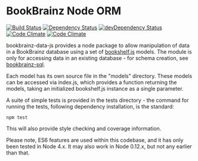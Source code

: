 # BookBrainz Node ORM
[![Build Status](https://img.shields.io/travis/bookbrainz/bookbrainz-data-js.svg)](https://travis-ci.org/bookbrainz/bookbrainz-data-js)
[![Dependency Status](https://img.shields.io/david/bookbrainz/bookbrainz-data-js.svg)](https://david-dm.org/bookbrainz/bookbrainz-data-js)
[![devDependency Status](https://img.shields.io/david/dev/bookbrainz/bookbrainz-data-js.svg)](https://david-dm.org/bookbrainz/bookbrainz-data-js#info=devDependencies)
[![Code Climate](https://img.shields.io/codeclimate/github/bookbrainz/bookbrainz-data-js.svg)](https://codeclimate.com/github/bookbrainz/bookbrainz-data-js)
[![Code Climate](https://img.shields.io/codeclimate/coverage/github/bookbrainz/bookbrainz-data-js.svg)](https://codeclimate.com/github/bookbrainz/bookbrainz-data-js/coverage)

bookbrainz-data-js provides a node package to allow manipulation of data in a BookBrainz database using a set
of [bookshelf.js](http://bookshelfjs.org/) models. The module is only for accessing data in an existing database - for schema creation, see [bookbrainz-sql](https://github.com/bookbrainz/bookbrainz-sql).

Each model has its own source file in the "models" directory. These models can be accessed via index.js, which provides a function returning the models, taking an initialized bookshelf.js instance as a single parameter.

A suite of simple tests is provided in the tests directory - the command for running the tests, following dependency installation, is the standard:

    npm test

This will also provide style checking and coverage information.

Please note, ES6 features are used within this codebase, and it has only been tested in Node 4.x. It may also work in Node 0.12.x, but not any earlier than that.

